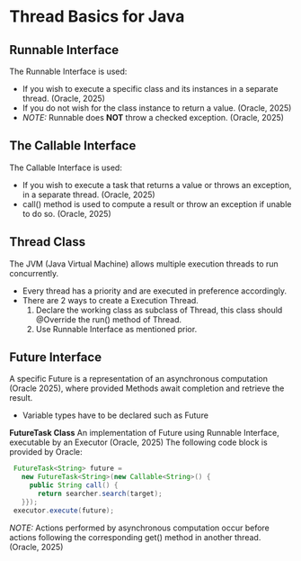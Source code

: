 # Thread Basics for Java
## **Runnable Interface**
The Runnable Interface is used:
* If you wish to execute a specific class and its instances in a separate thread. (Oracle, 2025)
* If you do not wish for the class instance to return a value. (Oracle, 2025)
* *NOTE:* Runnable does **NOT** throw a checked exception. (Oracle, 2025)

## **The Callable Interface**
The Callable Interface is used:
* If you wish to execute a task that returns a value or throws an exception, in a separate thread. (Oracle, 2025)
* call() method is used to compute a result or throw an exception if unable to do so. (Oracle, 2025)

## **Thread Class**
The JVM (Java Virtual Machine) allows multiple execution threads to run concurrently.
* Every thread has a priority and are executed in preference accordingly.
* There are 2 ways to create a Execution Thread.
	1) Declare the working class as subclass of Thread, this class should @Override the run() method of Thread.
	2) Use Runnable Interface as mentioned prior.

## **Future Interface**
A specific Future is a representation of an asynchronous computation (Oracle 2025), where provided Methods await
completion and retrieve the result.
* Variable types have to be declared such as Future<String>

**FutureTask Class**
An implementation of Future using Runnable Interface, executable by an Executor (Oracle, 2025)
The following code block is provided by Oracle:
```java
 FutureTask<String> future =
   new FutureTask<String>(new Callable<String>() {
     public String call() {
       return searcher.search(target);
   }});
 executor.execute(future);
```

*NOTE:* Actions performed by asynchronous computation occur before actions following the corresponding get() method in another thread. (Oracle, 2025)
